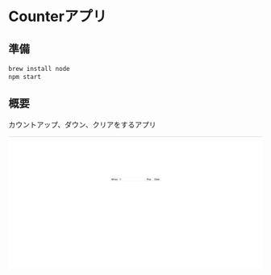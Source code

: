 # Counterアプリ


## 準備

```
brew install node
npm start
```

## 概要

カウントアップ、ダウン、クリアをするアプリ

![counter](https://github.com/atsuo1203/counter/blob/master/counter.png)
